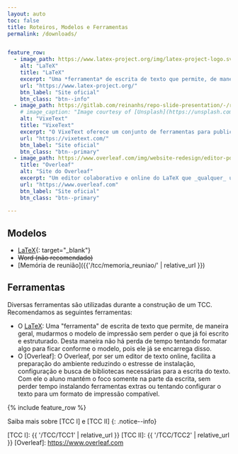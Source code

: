 ```yaml
---
layout: auto
toc: false
title: Roteiros, Modelos e Ferramentas
permalink: /downloads/


feature_row:
  - image_path: https://www.latex-project.org/img/latex-project-logo.svg
    alt: "LaTeX"
    title: "LaTeX"
    excerpt: "Uma *ferramenta* de escrita de texto que permite, de maneira geral, mudarmos o modelo de impressão sem perder o que já foi escrito e estruturado. Desta maneira não há perda de tempo tentando formatar algo para ficar conforme o modelo, pois ele já se encarrega disso."
    url: "https://www.latex-project.org/"
    btn_label: "Site oficial"
    btn_class: "btn--info"
  - image_path: https://gitlab.com/reinanhs/repo-slide-presentation/-/raw/main/imagens/tcc/exemplo-de-utilizacao-pela-web.png?ref_type=heads
    # image_caption: "Image courtesy of [Unsplash](https://unsplash.com/)"
    alt: "VixeText"
    title: "VixeText" 
    excerpt: "O VixeText oferece um conjunto de ferramentas para publicação acadêmica em Markdown, com CI/CD automatizado e fluxo de trabalho colaborativo, simplificando a escrita e garantindo resultados profissionais."
    url: "https://vixetext.com/"
    btn_label: "Site oficial"
    btn_class: "btn--primary"
  - image_path: https://www.overleaf.com/img/website-redesign/editor-pdf-video-poster.png
    title: "Overleaf"
    alt: "Site do Overleaf"
    excerpt: "Um editor colaborativo e online do LaTeX que _qualquer_ um pode usar."
    url: "https://www.overleaf.com"
    btn_label: "Site oficial"
    btn_class: "btn--primary"
 
---
```




## Modelos
- [LaTeX]{: target="_blank"}
- ~~Word (não recomendado)~~
- [Memória de reunião]({{'/tcc/memoria_reuniao/' | relative_url }})

## Ferramentas

Diversas ferramentas são utilizadas durante a construção de um TCC. Recomendamos as seguintes ferramentas:

- O [LaTeX]: Uma "ferramenta" de escrita de texto que permite, de maneira geral, mudarmos o modelo de impressão sem perder o que já foi escrito e estruturado. Desta maneira não há perda de tempo tentando formatar algo para ficar conforme o modelo, pois ele já se encarrega disso.
- O [Overleaf]: O Overleaf, por ser um editor de texto online, facilita a preparação do ambiente reduzindo o estresse de instalação, configuração e busca de bibliotecas necessárias para a escrita do texto. Com ele o aluno mantém o foco somente na parte da escrita, sem perder tempo instalando ferramentas extras ou tentando configurar o texto para um formato de impressão compatível.

{% include feature_row  %}


Saiba mais sobre [TCC I] e [TCC II]
{: .notice--info}

[LaTeX]: https://github.com/CBSIIFSLagarto/template_doc_cbsi_ifs
[TCC I]: {{ '/TCC/TCC1' | relative_url }} 
[TCC II]: {{ '/TCC/TCC2' | relative_url }}
[Overleaf]: https://www.overleaf.com